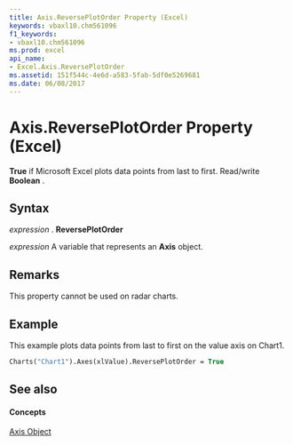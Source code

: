 ```yaml
---
title: Axis.ReversePlotOrder Property (Excel)
keywords: vbaxl10.chm561096
f1_keywords:
- vbaxl10.chm561096
ms.prod: excel
api_name:
- Excel.Axis.ReversePlotOrder
ms.assetid: 151f544c-4e6d-a583-5fab-5df0e5269681
ms.date: 06/08/2017
---
```



# Axis.ReversePlotOrder Property (Excel)

 **True** if Microsoft Excel plots data points from last to first. Read/write **Boolean** .


## Syntax

 _expression_ . **ReversePlotOrder**

 _expression_ A variable that represents an **Axis** object.


## Remarks

This property cannot be used on radar charts.


## Example

This example plots data points from last to first on the value axis on Chart1.


```vb
Charts("Chart1").Axes(xlValue).ReversePlotOrder = True
```


## See also


#### Concepts


[Axis Object](Excel.Axis(objec).md)


